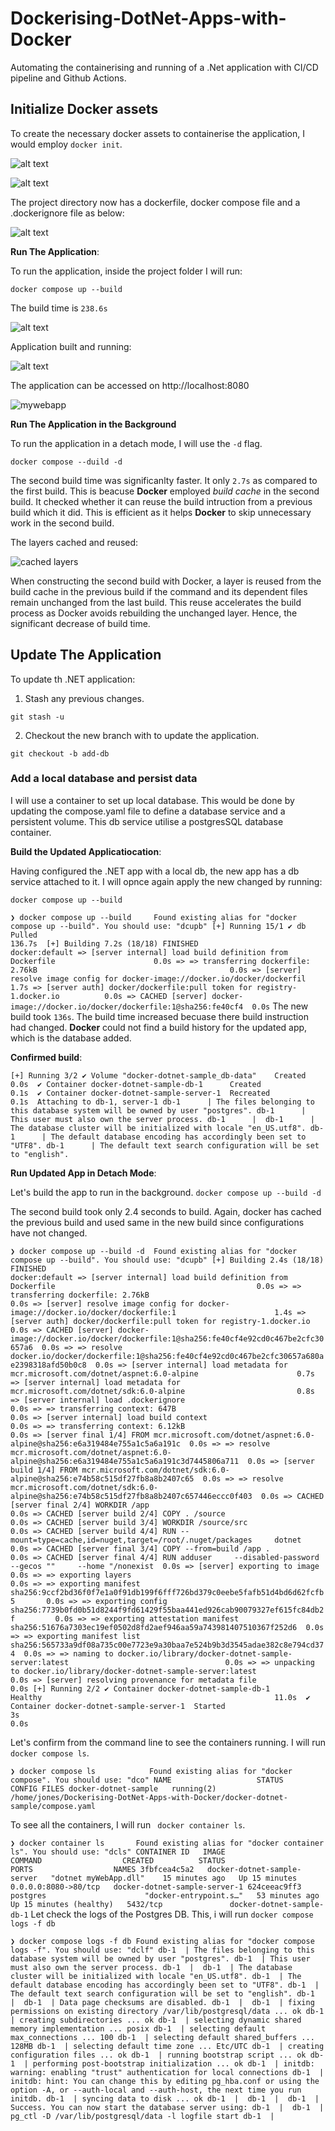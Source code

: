 # Dockerising-DotNet-Apps-with-Docker
Automating the containerising and running of a .Net application with CI/CD pipeline and Github Actions. 

## Initialize Docker assets
To create the necessary docker assets to containerise the application, I would employ `docker init`.<p>
![alt text](image.png) <p>
![alt text](image-2.png)<p>

The project directory now has a dockerfile, docker compose file and a .dockerignore file as below:<p>
![alt text](image-1.png)

**Run The Application**:<p>
To run the application, inside the project folder I will run:

`
docker compose up --build
`  

The build time is `238.6s`<p>
![alt text](image-3.png)

Application built and running:<p>
![alt text](image-4.png)

The application can be accessed on http://localhost:8080 <p>
![mywebapp](image-6.png)

**Run The Application in the Background**<p>
To run the application in a detach mode, I will use the `-d` flag.

`
docker compose --duild -d 
`

The second build time was significanlty faster. It only `2.7s` as compared to the first build. 
This is beacuse **Docker** employed *build cache* in the second build. It checked whether it can reuse the build intruction from a previous build which it did. This is efficient as it helps **Docker** to skip unnecessary work in the second build.<p>
The layers cached and reused: <p>
![cached layers](image-5.png)<p>
When constructing the second build with Docker, a layer is reused from the build cache in the previous build if the command and its dependent files remain unchanged from the last build. This reuse accelerates the build process as Docker avoids rebuilding the unchanged layer. Hence, the significant decrease of build time. 

## Update The Application 

To update th .NET application:
1. Stash any previous changes. 

`
git stash -u
`

2. Checkout the new branch with to update the application. 

`
git checkout -b add-db
`
### Add a local database and persist data
I will use a container to set up local database. This would be done by updating the compose.yaml file to define a database service and a persistent volume. This db service utilise a postgresSQL database container. 

**Build the Updated Applicatiocation**:

Having configured the .NET app with a local db, the new app has a db service attached to it. I will opnce again apply the new changed by running:

`
docker compose up --build
`

`
❯ docker compose up --build    
Found existing alias for "docker compose up --build". You should use: "dcupb"
[+] Running 15/1
 ✔ db Pulled                                                                   136.7s 
[+] Building 7.2s (18/18) FINISHED                                     docker:default
 => [server internal] load build definition from Dockerfile                      0.0s
 => => transferring dockerfile: 2.76kB                                           0.0s
 => [server] resolve image config for docker-image://docker.io/docker/dockerfil  1.7s
 => [server auth] docker/dockerfile:pull token for registry-1.docker.io          0.0s
 => CACHED [server] docker-image://docker.io/docker/dockerfile:1@sha256:fe40cf4  0.0s
`
The new build took `136s`. The build time increased becuase there build instruction had changed. **Docker** could not find a build history for the updated app, which is the database added. 

**Confirmed build**:

`
[+] Running 3/2
 ✔ Volume "docker-dotnet-sample_db-data"    Created                              0.0s 
 ✔ Container docker-dotnet-sample-db-1      Created                              0.1s 
 ✔ Container docker-dotnet-sample-server-1  Recreated                            0.1s 
Attaching to db-1, server-1
db-1      | The files belonging to this database system will be owned by user "postgres".
db-1      | This user must also own the server process.
db-1      | 
db-1      | The database cluster will be initialized with locale "en_US.utf8".
db-1      | The default database encoding has accordingly been set to "UTF8".
db-1      | The default text search configuration will be set to "english".
`

**Run Updated App in Detach Mode**:

Let's build the app to run in the background.
`
docker compose up --build -d 
`

The second build took only 2.4 seconds to build. Again, docker has cached the previous build and used same in the new build since configurations have not changed. 

`
❯ docker compose up --build -d 
Found existing alias for "docker compose up --build". You should use: "dcupb"
[+] Building 2.4s (18/18) FINISHED                                                            docker:default
 => [server internal] load build definition from Dockerfile                                             0.0s
 => => transferring dockerfile: 2.76kB                                                                  0.0s
 => [server] resolve image config for docker-image://docker.io/docker/dockerfile:1                      1.4s
 => [server auth] docker/dockerfile:pull token for registry-1.docker.io                                 0.0s
 => CACHED [server] docker-image://docker.io/docker/dockerfile:1@sha256:fe40cf4e92cd0c467be2cfc30657a6  0.0s
 => => resolve docker.io/docker/dockerfile:1@sha256:fe40cf4e92cd0c467be2cfc30657a680ae2398318afd50b0c8  0.0s
 => [server internal] load metadata for mcr.microsoft.com/dotnet/aspnet:6.0-alpine                      0.7s
 => [server internal] load metadata for mcr.microsoft.com/dotnet/sdk:6.0-alpine                         0.8s
 => [server internal] load .dockerignore                                                                0.0s
 => => transferring context: 647B                                                                       0.0s
 => [server internal] load build context                                                                0.0s
 => => transferring context: 6.12kB                                                                     0.0s
 => [server final 1/4] FROM mcr.microsoft.com/dotnet/aspnet:6.0-alpine@sha256:e6a319484e755a1c5a6a191c  0.0s
 => => resolve mcr.microsoft.com/dotnet/aspnet:6.0-alpine@sha256:e6a319484e755a1c5a6a191c3d7445806a711  0.0s
 => [server build 1/4] FROM mcr.microsoft.com/dotnet/sdk:6.0-alpine@sha256:e74b58c515df27fb8a8b2407c65  0.0s
 => => resolve mcr.microsoft.com/dotnet/sdk:6.0-alpine@sha256:e74b58c515df27fb8a8b2407c657446eccc0f403  0.0s
 => CACHED [server final 2/4] WORKDIR /app                                                              0.0s
 => CACHED [server build 2/4] COPY . /source                                                            0.0s
 => CACHED [server build 3/4] WORKDIR /source/src                                                       0.0s
 => CACHED [server build 4/4] RUN --mount=type=cache,id=nuget,target=/root/.nuget/packages     dotnet   0.0s
 => CACHED [server final 3/4] COPY --from=build /app .                                                  0.0s
 => CACHED [server final 4/4] RUN adduser     --disabled-password     --gecos ""     --home "/nonexist  0.0s
 => [server] exporting to image                                                                         0.0s
 => => exporting layers                                                                                 0.0s
 => => exporting manifest sha256:9ccf2bd36f0f7e1a0f91db199f6fff726bd379c0eebe5fafb51d4bd6d62fcfb5       0.0s
 => => exporting config sha256:7739b0fd0b51d8244f9fd61429f55baa441ed926cab90079327ef615fc84db2f         0.0s
 => => exporting attestation manifest sha256:51676a7303ec19ef0502d8fd2aef946aa59a743981407510367f252d6  0.0s
 => => exporting manifest list sha256:565733a9df08a735c00e7723e9a30baa7e524b9b3d3545adae382c8e794cd374  0.0s
 => => naming to docker.io/library/docker-dotnet-sample-server:latest                                   0.0s
 => => unpacking to docker.io/library/docker-dotnet-sample-server:latest                                0.0s
 => [server] resolving provenance for metadata file                                                     0.0s
[+] Running 2/2
 ✔ Container docker-dotnet-sample-db-1      Healthy                                                    11.0s 
 ✔ Container docker-dotnet-sample-server-1  Started                                                   3s                                                                                  0.0s
`

Let's confirm from the command line to see the containers running. I will run `docker compose ls`.

`
❯ docker compose ls           
Found existing alias for "docker compose". You should use: "dco"
NAME                   STATUS              CONFIG FILES
docker-dotnet-sample   running(2)          /home/jones/Dockerising-DotNet-Apps-with-Docker/docker-dotnet-sample/compose.yaml
`

To see all the containers, I will run ` docker container ls`.

`
❯ docker container ls      
Found existing alias for "docker container ls". You should use: "dcls"
CONTAINER ID   IMAGE                         COMMAND                  CREATED          STATUS                    PORTS                  NAMES
3fbfcea4c5a2   docker-dotnet-sample-server   "dotnet myWebApp.dll"    15 minutes ago   Up 15 minutes             0.0.0.0:8080->80/tcp   docker-dotnet-sample-server-1
624ceeac9ff3   postgres                      "docker-entrypoint.s…"   53 minutes ago   Up 15 minutes (healthy)   5432/tcp               docker-dotnet-sample-db-1
`
Let check the logs of the Postgres DB. This, i will run `docker compose logs -f db`

`
❯ docker compose logs -f db
Found existing alias for "docker compose logs -f". You should use: "dclf"
db-1  | The files belonging to this database system will be owned by user "postgres".
db-1  | This user must also own the server process.
db-1  | 
db-1  | The database cluster will be initialized with locale "en_US.utf8".
db-1  | The default database encoding has accordingly been set to "UTF8".
db-1  | The default text search configuration will be set to "english".
db-1  | 
db-1  | Data page checksums are disabled.
db-1  | 
db-1  | fixing permissions on existing directory /var/lib/postgresql/data ... ok
db-1  | creating subdirectories ... ok
db-1  | selecting dynamic shared memory implementation ... posix
db-1  | selecting default max_connections ... 100
db-1  | selecting default shared_buffers ... 128MB
db-1  | selecting default time zone ... Etc/UTC
db-1  | creating configuration files ... ok
db-1  | running bootstrap script ... ok
db-1  | performing post-bootstrap initialization ... ok
db-1  | initdb: warning: enabling "trust" authentication for local connections
db-1  | initdb: hint: You can change this by editing pg_hba.conf or using the option -A, or --auth-local and --auth-host, the next time you run initdb.
db-1  | syncing data to disk ... ok
db-1  | 
db-1  | 
db-1  | Success. You can now start the database server using:
db-1  | 
db-1  |     pg_ctl -D /var/lib/postgresql/data -l logfile start
db-1  | 
`










